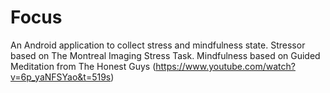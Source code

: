 # Focus
An Android application to collect stress and mindfulness state. 
Stressor based on The Montreal Imaging Stress Task. 
Mindfulness based on Guided Meditation from The Honest Guys (https://www.youtube.com/watch?v=6p_yaNFSYao&t=519s)
